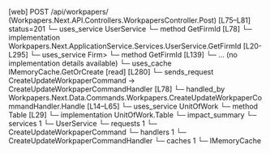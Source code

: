 [web] POST /api/workpapers/  (Workpapers.Next.API.Controllers.WorkpapersController.Post)  [L75–L81] status=201
  └─ uses_service UserService
    └─ method GetFirmId [L78]
      └─ implementation Workpapers.Next.ApplicationService.Services.UserService.GetFirmId [L20-L295]
        └─ uses_service Firm>
          └─ method GetFirmId [L139]
            └─ ... (no implementation details available)
        └─ uses_cache IMemoryCache.GetOrCreate [read] [L280]
  └─ sends_request CreateUpdateWorkpaperCommand -> CreateUpdateWorkpaperCommandHandler [L78]
    └─ handled_by Workpapers.Next.Data.Commands.Workpapers.CreateUpdateWorkpaperCommandHandler.Handle [L14–L65]
      └─ uses_service UnitOfWork
        └─ method Table [L29]
          └─ implementation UnitOfWork.Table
  └─ impact_summary
    └─ services 1
      └─ UserService
    └─ requests 1
      └─ CreateUpdateWorkpaperCommand
    └─ handlers 1
      └─ CreateUpdateWorkpaperCommandHandler
    └─ caches 1
      └─ IMemoryCache

